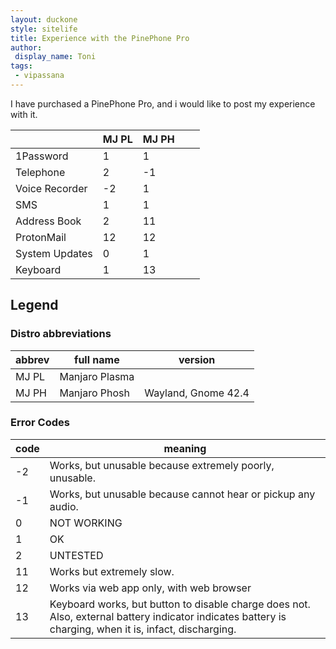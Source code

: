 ```yaml
---
layout: duckone
style: sitelife
title: Experience with the PinePhone Pro
author: 
 display_name: Toni
tags:
 - vipassana
---
```


I have purchased a PinePhone Pro, and i would like to post my experience with it. 

|                | MJ PL | MJ PH |   |   |
|----------------|-------|-------|---|---|
| 1Password      | 1     | 1     |   |   |
| Telephone      | 2     | -1    |   |   |
| Voice Recorder | -2    | 1     |   |   |
| SMS            | 1     | 1     |   |   |
| Address Book   | 2     | 11    |   |   |
| ProtonMail     | 12    | 12    |   |   |
| System Updates | 0     | 1     |   |   |
| Keyboard       | 1     | 13    |   |   |

## Legend

### Distro abbreviations

| abbrev | full name | version |
|-------|----------|-------|
| MJ PL | Manjaro Plasma | |
| MJ PH | Manjaro Phosh | Wayland, Gnome 42.4 |

### Error Codes 

| code | meaning |
|-------|----------|
| -2 | Works, but unusable because extremely poorly, unusable. |
| -1 | Works, but unusable because cannot hear or pickup any audio. |
| 0 | NOT WORKING |
| 1 | OK |
| 2 | UNTESTED |
| 11 | Works but extremely slow. |
| 12 | Works via web app only, with web browser |
| 13 | Keyboard works, but button to disable charge does not. Also, external battery indicator indicates battery is charging, when it is, infact, discharging. |
